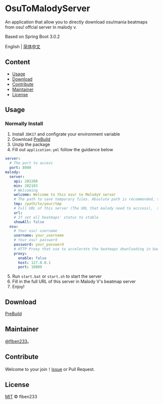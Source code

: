 # OsuToMalodyServer
An application that allow you to directly download osu!mania beatmaps from osu! offcial server in malody v.

Based on Spring Boot 3.0.2

English | [简体中文](https://github.com/flben233/OsuToMalodyServer/blob/master/README_CN.md)

## Content

- [Usage](#Usage)
- [Download](#Download)
- [Contribute](#Contribute)
- [Maintainer](#Maintainer)
- [License](#License)

## Usage

### Normally Install

1. Install `JDK17` and configrate your environment variable
2. Download [PreBuild](https://github.com/flben233OsuToMalodyServer/releases)
3. Unzip the package
4. Fill out `application.yml` follow the guidance below
```yaml
server:
  # The port to access
  port: 8080
malody:
  server:
    api: 202208
    min: 202103
    # Welcoming
    welcome: Welcome to this osu! to MalodyV server
    # The path to save temporary files. Absolute path is recommended, such as D:\IdeaProjects\osu2malody-bridge\tmp
    tmp: /path/to/your/tmp
    # Full URL of this server (The URL that malody need to acccess),  such as http://localhost:8080
    url: 
    # If set all beatmaps' status to stable
    showAll: false
  osu:
    # Your osu! username
    username: your_username
    # Your osu! password
    password: your_password
    # HTTP Proxy that use to accelerate the beatmaps downloading in bad network environment
    proxy:
      enable: false
      host: 127.0.0.1
      port: 10809
```
5. Run `start.bat` or `start.sh` to start the server
6. Fill in the full URL of this server in Malody V's beatmap server
7. Enjoy!

## Download

[PreBuild](https://github.com/flben233OsuToMalodyServer/releases)

## Maintainer

[@flben233](https://github.com/flben233)。

## Contribute

Welcome to your join！[Issue](https://github.com/flben233/OsuToMalodyServer/issues/new) or Pull Request.

## License

[MIT](LICENSE) © flben233


